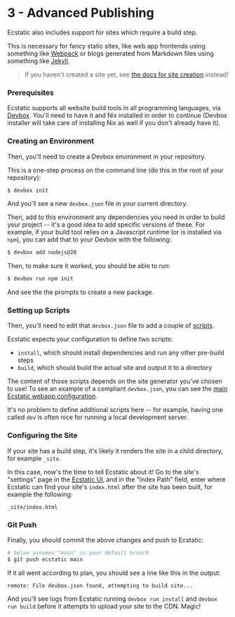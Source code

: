 # 3 - Advanced Publishing

Ecstatic also includes support for sites which require a build step.

This is necessary for fancy static sites, like web app frontends using something like [Webpack](https://webpack.js.org/) or blogs generated from Markdown files using something like [Jekyll](https://jekyllrb.com/).

> If you haven't created a site yet, see [the docs for site creation](./creating.md) instead!

### Prerequisites

Ecstatic supports all website build tools in all programming languages, via [Devbox](https://www.jetify.com/devbox). You'll need to have it and Nix installed in order to continue (Devbox installer will take care of installing Nix as well if you don't already have it).

### Creating an Environment

Then, you'll need to create a Devbox environment in your repository.

This is a one-step process on the command line (do this in the root of your repository):

```sh
$ devbox init
```

And you'll see a new `devbox.json` file in your current directory.

Then, add to this environment any dependencies you need in order to build your project -- it's a good idea to add specific versions of these. For example, if your build tool relies on a Javascript runtime (or is installed via `npm`), you can add that to your Devbox with the following:

```sh
$ devbox add nodejs@20
```

Then, to make sure it worked, you should be able to run:

```sh
$ devbox run npm init
```

And see the the prompts to create a new package.

### Setting up Scripts

Then, you'll need to edit that `devbox.json` file to add a couple of [scripts](https://www.jetify.com/docs/devbox/guides/scripts/).

Ecstatic expects your configuration to define two scripts:

* `install`, which should install dependencies and run any other pre-build steps
* `build`, which should build the actual site and output it to a directory

The content of those scripts depends on the site generator you've chosen to use! To see an example of a compliant `devbox.json`, you can see the [main Ecstatic webapp configuration](https://github.com/ecstaticsites/js/blob/main/devbox.json).

It's no problem to define additional scripts here -- for example, having one called `dev` is often nice for running a local development server.

### Configuring the Site

If your site has a build step, it's likely it renders the site in a child directory, for example `_site`.

In this case, now's the time to tell Ecstatic about it! Go to the site's "settings" page in the [Ecstatic UI](https://app.ecstaticsites.org/#/sites), and in the "Index Path" field, enter where Ecstatic can find your site's `index.html` after the site has been built, for example the following:

```
_site/index.html
```

### Git Push

Finally, you should commit the above changes and push to Ecstatic:

```sh
# below assumes "main" is your default branch
$ git push ecstatic main
```

If it all went according to plan, you should see a line like this in the output:

```
remote: File devbox.json found, attempting to build site...
```

And you'll see logs from Ecstatic running `devbox run install` and `devbox run build` before it attempts to upload your site to the CDN. Magic!
